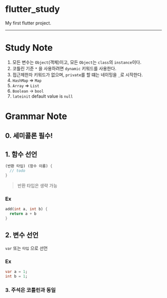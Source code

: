 # flutter_study
My first flutter project.

-----

# Study Note
1. 모든 변수는 `Object`(객체)이고, 모든 `Object`는 `class`의 `instance`이다.
2. 코틀린 기준 `*` 을 사용하려면 `dynamic` 키워드를 사용한다.
3. 접근제한자 키워드가 없으며, `private`를 할 떄는 네이밍을 `_`로 시작한다.
4. `HashMap` => `Map`
5. `Array` => `List`
6. `Boolean` -> `bool`
7. `lateinit` default value is `null`

# Grammar Note

## 0. 세미콜론 필수!

## 1. 함수 선언
```dart
(반환 타입) (함수 이름) {
  // todo
}
```
> 반환 타입은 생략 가능

### Ex
```dart
add(int a, int b) {
  return a + b
}
```

## 2. 변수 선언
`var` 또는 `타입` 으로 선언

### Ex
```dart
var a = 1;
int b = 1;
```

### 3. 주석은 코틀린과 동일
